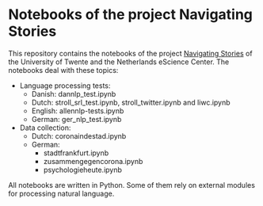 # Notebooks of the project Navigating Stories

This repository contains the notebooks of the project [Navigating Stories](https://www.research-software.nl/projects/navigating-stories)
of the University of Twente and the Netherlands eScience Center. The notebooks deal with these topics:

- Language processing tests:
  - Danish: dannlp\_test.ipynb
  - Dutch: stroll\_srl\_test.ipynb, stroll\_twitter.ipynb and liwc.ipynb
  - English: allennlp-tests.ipynb
  - German: ger\_nlp\_test.ipynb
- Data collection:
  - Dutch: coronaindestad.ipynb
  - German:
    - stadtfrankfurt.ipynb
    - zusammengegencorona.ipynb
    - psychologieheute.ipynb

All notebooks are written in Python. Some of them rely on external modules for processing natural language.
